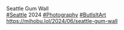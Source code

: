 Seattle Gum Wall  
[\#<span>Seattle</span>](https://social.lol/tags/Seattle) 2024 [\#<span>Photography</span>](https://social.lol/tags/Photography) [\#<span>ButIsItArt</span>](https://social.lol/tags/ButIsItArt)  
[<span class="invisible">https://</span><span class="ellipsis">mihobu.lol/2024/06/seattle-gum</span><span class="invisible">-wall</span>](https://mihobu.lol/2024/06/seattle-gum-wall)